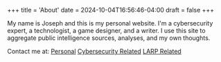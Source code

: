 +++
title = 'About'
date = 2024-10-04T16:56:46-04:00
draft = false
+++

My name is Joseph and this is my personal website. I'm a cybersecurity expert, a technologist, a game designer, and a writer. I use this site to aggregate public intelligence sources, analyses, and my own thoughts.

Contact me at:
[Personal](mailto:joseph.r.perry.iv@gmail.com)
[Cybersecurity Related](mailto:joseph.perry@morganfranklin.com)
[LARP Related](mailto:joseph@spectacleink.com)
